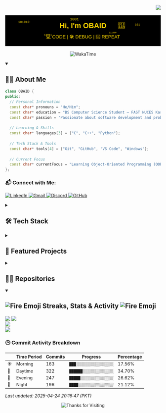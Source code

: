 <p align="right">
  <img src="https://komarev.com/ghpvc/?username=Obaid03&label=👀%20Visitors%20%20%20%20&style=for-the-badge&color=000000&labelColor=D98324">
</p>

<p align="center">
  <img src="https://raw.githubusercontent.com/Obaid03/Obaid03/main/Projects/B1.svg" alt="HI, I'M OBAID">
</p>
<p align="center">
    <img alt="WakaTime" title="WakaTime" src="https://wakatime.com/badge/user/2371372e-1742-4d26-9cf0-6b976484ecfd.svg?&style=for-the-badge&color=00000F"/>
<p/>

<details open >
  <summary><h2>👨‍🎓 About Me</h2></summary>

  ```cpp
class OBAID {
public:
    // Personal Information
    const char* pronouns = "He/Him";
    const char* education = "BS Computer Science Student – FAST NUCES Karachi";
    const char* passion = "Passionate about software development and problem-solving | Tech Enthusiast";
    
    // Learning & Skills
    const char* languages[3] = {"C", "C++", "Python"};
    
    // Tech Stack & Tools
    const char* tools[4] = {"Git", "GitHub", "VS Code", "Windows"};
    
    // Current Focus
    const char* currentFocus = "Learning Object-Oriented Programming (OOP)";
};
```

  ### 📬 Connect with Me:
  <p align="left">
    <a href="https://www.linkedin.com/in/muhammad-obaid-ullah-29b6b0323/" target="_blank">
      <img src="https://skillicons.dev/icons?i=linkedin" width="50" alt="LinkedIn" />
    </a>
    <a href="mailto:muhammadobaid103@gmail.com">
      <img src="https://skillicons.dev/icons?i=gmail" width="50" alt="Gmail" />
    </a>
    <a href="https://discord.com/users/1275831607550410886" target="_blank">
      <img src="https://skillicons.dev/icons?i=discord" width="50" alt="Discord" />
    </a>
    <a href="https://github.com/Obaid03" target="_blank">
      <img src="https://skillicons.dev/icons?i=github" width="50" alt="GitHub" />
    </a>
  </p>

</details>


<details>
  <summary><h2>🛠️ Tech Stack</h2></summary>

  <h3>Programming Languages & Web Development</h3>  
  <p>
    <img src="https://skillicons.dev/icons?i=c,cpp,python,js,html,css" height="50">
  </p>

  <h3>Tools & Technologies</h3>  
  <p>
    <img src="https://skillicons.dev/icons?i=github,git,vscode,mysql,windows" height="50">
    <img src="https://upload.wikimedia.org/wikipedia/commons/0/04/ChatGPT_logo.svg" alt="ChatGPT" height="50">
  </p>

</details>


<details>
  <summary><h2>🚀 Featured Projects</h2></summary>

[![Rocket Shooting Game](https://raw.githubusercontent.com/Obaid03/Obaid03/main/Projects/r.svg)](https://github.com/Obaid03/PF_RocketGame)
[![Grocery Store Website](https://raw.githubusercontent.com/Obaid03/Obaid03/main/Projects/w.svg)](https://github.com/Obaid03/Grocery_Store_Website)

</details>


<details>
  <summary><h2>👨‍💻 Repositories</h2></summary>
  <br>

  <div align="center" style="display: flex; flex-wrap: wrap; justify-content: center; gap: 10px;">
    <a href="https://github.com/Obaid03/PF_RocketGame" title="PF_RocketGame">
      <img height="115" src="https://github-readme-stats.vercel.app/api/pin/?username=Obaid03&repo=PF_RocketGame&theme=highcontrast&border_color=FFD700&border_radius=10&description"/>
    </a>
    <a href="https://github.com/Obaid03/Grocery_Store_Website" title="Grocery_Store_Website">
      <img height="115" src="https://github-readme-stats.vercel.app/api/pin/?username=Obaid03&repo=Grocery_Store_Website&theme=highcontrast&border_color=FFD700&border_radius=10&description"/>
    </a>
    <a href="https://github.com/Obaid03/FAST_First_Semester_24" title="FAST_First_Semester_24">
      <img height="115" src="https://github-readme-stats.vercel.app/api/pin/?username=Obaid03&repo=FAST_First_Semester_24&theme=highcontrast&border_color=FFD700&border_radius=10&description"/>
    </a>
    <a href="https://github.com/Obaid03/PF_LAB" title="PF_LAB">
      <img height="115" src="https://github-readme-stats.vercel.app/api/pin/?username=Obaid03&repo=PF_LAB&theme=highcontrast&border_color=FFD700&border_radius=10&description"/>
    </a>
  </div>

  <br>
  <h4 align="center">
    <a href="https://github.com/Obaid03?tab=repositories" title="Show Repositories">🔎 Show More 🔍</a>
  </h4>
</details>

<details open>  
  <summary><h2><img src="https://user-images.githubusercontent.com/74038190/216122041-518ac897-8d92-4c6b-9b3f-ca01dcaf38ee.png" alt="Fire Emoji" width="30" height="30"> Streaks, Stats & Activity <img src="https://user-images.githubusercontent.com/74038190/216122041-518ac897-8d92-4c6b-9b3f-ca01dcaf38ee.png" alt="Fire Emoji" width="30" height="30"></h2></summary>
    <!-- https://github.com/anuraghazra/github-readme-stats // Github Stats-->
  <img align="center" width="400" src="https://github-readme-stats.vercel.app/api?username=Obaid03&hide_border=true&title_color=FFD700&show_icons=true&icon_color=FFD700&ring_color=FFD700&bg_color=000000&text_color=FFFFFF&rank_icon=percentile&cache_seconds=30" />
    <!-- https://github.com/DenverCoder1/github-readme-streak-stats // Streaks Stats -->
    <img align="center" width="400" src="https://github-readme-streak-stats-eight.vercel.app/?user=Obaid03&theme=highcontrast&currStreakNum=FFD700&fire=FFD700&card_height=205&currStreakLabel=FFD700&ring=FFD700&border=000000&cache_seconds=30" />
    <br/>
    <!-- https://github.com/Ashutosh00710/github-readme-activity-graph // Graph-Koordinaten 
<img width="805" src="https://github-readme-activity-graph.vercel.app/graph?username=Obaid03&theme=high-contrast&hide_border=true&area_color=FFD700&area=true&point=FFD700&line=FFD700&" />-->
    <!-- https://github.com/anuraghazra/github-readme-stats // Most Used Language-->
    <img align="center" src="https://github-readme-stats.vercel.app/api/top-langs/?username=Obaid03&layout=compact&text_color=FFFFFF&bg_color=000000&card_width=805&hide_border=true&title_color=FFD700" />
    <br/>
    <!-- https://github.com/anuraghazra/github-readme-stats // WakaTime Stats-->
<img align="center" width="805" src="https://github-readme-stats.vercel.app/api/wakatime?username=Obaid03&theme=midnight-purple&card_width=805&title_color=FFD700&bg_color=000000&layout=bar&hide_border=true&text_color=FFFFFF&cache_seconds=30" />
</p>






























































<!-- COMMIT_BREAKDOWN_START -->
### 🕒 Commit Activity Breakdown  

|  | Time Period | Commits | Progress | Percentage |
|---|---|---|---|---|
| ☀️ | Morning   | 163 | `███░░░░░░░░░░░░░░░░░` | 17.56% |
| 🌆 | Daytime   | 322 | `██████░░░░░░░░░░░░░░` | 34.70% |
| 🌃 | Evening   | 247 | `█████░░░░░░░░░░░░░░░` | 26.62% |
| 🌙 | Night     | 196 | `████░░░░░░░░░░░░░░░░` | 21.12% |

_Last updated: 2025-04-24 20:16:47 (PKT)_
<!-- COMMIT_BREAKDOWN_END -->






























































</details>

<p align="center">
  <img src="https://readme-typing-svg.herokuapp.com?color=FFD700&size=24&center=true&vCenter=true&width=500&lines=Thanks+for+Visiting!+🤝" alt="Thanks for Visiting">
</p>
